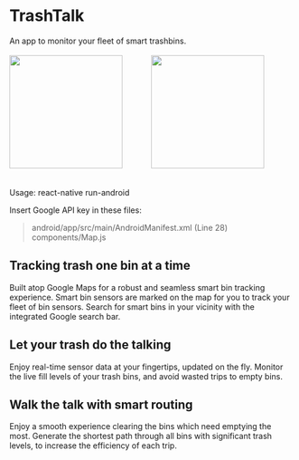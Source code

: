# TrashTalk

An app to monitor your fleet of smart trashbins. 
<br><br>
<img src="https://user-images.githubusercontent.com/61932721/166980235-cf2a5835-3c5d-4958-aab4-b5908111fb65.png" width="200">&nbsp;&nbsp;&nbsp;&nbsp;&nbsp;&nbsp;&nbsp;&nbsp;&nbsp;&nbsp;&nbsp;&nbsp;
<img src="https://user-images.githubusercontent.com/61932721/166985840-695bf27d-4a49-41f9-9e27-8efac4ab539d.png" width="200">
<br><br>


Usage: react-native run-android

Insert Google API key in these files:
> android/app/src/main/AndroidManifest.xml (Line 28)
> components/Map.js

## Tracking trash one bin at a time
Built atop Google Maps for a robust and seamless smart bin tracking experience. Smart bin sensors are marked on the map for you to track your fleet of bin sensors. Search for smart bins in your vicinity with the integrated Google search bar.
<br>

## Let your trash do the talking
Enjoy real-time sensor data at your fingertips, updated on the fly. Monitor the live fill levels of your trash bins, and avoid wasted trips to empty bins.
<br>

## Walk the talk with smart routing
Enjoy a smooth experience clearing the bins which need emptying the most. Generate the shortest path through all bins with significant trash levels, to increase the efficiency of each trip.
<br>
